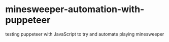 # minesweeper-automation-with-puppeteer
testing puppeteer with JavaScript to try and automate playing minesweeper
